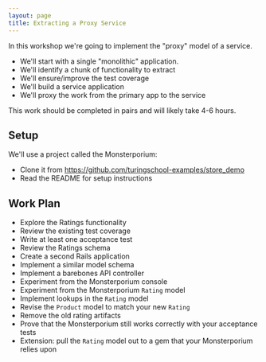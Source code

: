 ```yaml
---
layout: page
title: Extracting a Proxy Service
---
```


In this workshop we're going to implement the "proxy" model of a service.

* We'll start with a single "monolithic" application.
* We'll identify a chunk of functionality to extract
* We'll ensure/improve the test coverage
* We'll build a service application
* We'll proxy the work from the primary app to the service

This work should be completed in pairs and will likely take 4-6 hours.

## Setup

We'll use a project called the Monsterporium:

* Clone it from https://github.com/turingschool-examples/store_demo
* Read the README for setup instructions

## Work Plan

* Explore the Ratings functionality
* Review the existing test coverage
* Write at least one acceptance test
* Review the Ratings schema
* Create a second Rails application
* Implement a similar model schema
* Implement a barebones API controller
* Experiment from the Monsterporium console
* Experiment from the Monsterporium `Rating` model
* Implement lookups in the `Rating` model
* Revise the `Product` model to match your new `Rating`
* Remove the old rating artifacts
* Prove that the Monsterporium still works correctly with your acceptance tests
* Extension: pull the `Rating` model out to a gem that your Monsterporium relies upon
